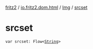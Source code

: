 [fritz2](../../index.md) / [io.fritz2.dom.html](../index.md) / [Img](index.md) / [srcset](./srcset.md)

# srcset

`var srcset: Flow<`[`String`](https://kotlinlang.org/api/latest/jvm/stdlib/kotlin/-string/index.html)`>`